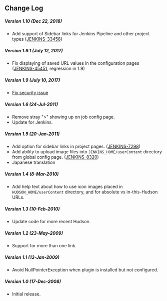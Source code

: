 ## Change Log

##### Version 1.10 (Dec 22, 2018)

-   Add support of Sidebar links for Jenkins Pipeline and other project
    types
    ([JENKINS-33458](https://issues.jenkins-ci.org/browse/JENKINS-33458))

##### Version 1.9.1 (July 12, 2017)

-   Fix displaying of saved URL values in the configuration pages
    ([JENKINS-45451](https://issues.jenkins-ci.org/browse/JENKINS-45451),
    regression in 1.9)

##### Version 1.9 (July 10, 2017)

-   [Fix security
    issue](https://jenkins.io/security/advisory/2017-07-10/)

##### Version 1.6 (24-Jul-2011)

-   Remove stray "\>" showing up on job config page.
-   Update for Jenkins.

##### Version 1.5 (20-Jan-2011)

-   Add option for sidebar links in project pages.
    ([JENKINS-7298](https://issues.jenkins-ci.org/browse/JENKINS-7298))
-   Add ability to upload image files into `JENKINS_HOME/userContent`
    directory from global config page.
    ([JENKINS-8320](https://issues.jenkins-ci.org/browse/JENKINS-8320))
-   Japanese translation

##### Version 1.4 (8-Mar-2010)

-   Add help text about how to use icon images placed in
    `HUDSON_HOME/userContent` directory, and for absolute vs
    in-this-Hudson URLs.

##### Version 1.3 (10-Feb-2010)

-   Update code for more recent Hudson.

##### Version 1.2 (23-May-2009)

-   Support for more than one link.

##### Version 1.1 (13-Jan-2009)

-   Avoid NullPointerException when plugin is installed but not
    configured.

##### Version 1.0 (17-Dec-2008)

-   Initial release.
